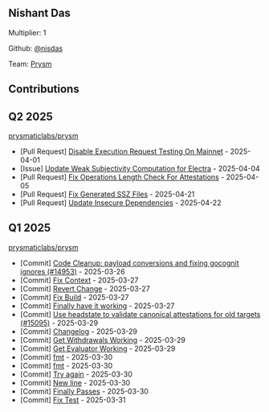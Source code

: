 
## Nishant Das
Multiplier: 1

Github: [@nisdas](https://github.com/nisdas)

Team: [Prysm](https://github.com/Prysmaticlabs/Prysm/pulls?q=author%3Anisdas)

## Contributions

## Q2 2025


[prysmaticlabs/prysm](https://github.com/prysmaticlabs/prysm)
* [Pull Request] [Disable Execution Request Testing On Mainnet](https://github.com/prysmaticlabs/prysm/pull/15115) - 2025-04-01
* [Issue] [Update Weak Subjectivity Computation for Electra](https://github.com/prysmaticlabs/prysm/issues/15130) - 2025-04-04
* [Pull Request] [Fix Operations Length Check For Attestations](https://github.com/prysmaticlabs/prysm/pull/15134) - 2025-04-05
* [Pull Request] [Fix Generated SSZ Files](https://github.com/OffchainLabs/prysm/pull/15199) - 2025-04-21
* [Pull Request] [Update Insecure Dependencies](https://github.com/OffchainLabs/prysm/pull/15204) - 2025-04-22
## Q1 2025

[prysmaticlabs/prysm](https://github.com/prysmaticlabs/prysm)
* [Commit] [Code Cleanup: payload conversions and fixing gocognit ignores (#14953)](https://github.com/prysmaticlabs/prysm/commit/8345c271cc13dcd87f8e9fa7041de145db8c6831) - 2025-03-26
* [Commit] [Fix Context](https://github.com/prysmaticlabs/prysm/commit/eff3eba4cd6a9605601d73106fe0ead92551a8f5) - 2025-03-27
* [Commit] [Revert Change](https://github.com/prysmaticlabs/prysm/commit/a28b94f1f08d186b842c2eb86bd6425534b2615e) - 2025-03-27
* [Commit] [Fix Build](https://github.com/prysmaticlabs/prysm/commit/f38a728b37d3b0260954de9c09b06c1f5364f12b) - 2025-03-27
* [Commit] [Finally have it working](https://github.com/prysmaticlabs/prysm/commit/f3ddbc799a7288a8b8b2941a3d09f0c78cbb892c) - 2025-03-27
* [Commit] [Use headstate to validate canonical attestations for old targets (#15095)](https://github.com/prysmaticlabs/prysm/commit/bd177792319eaa7bc373f8ce8db58764179fd211) - 2025-03-29
* [Commit] [Changelog](https://github.com/prysmaticlabs/prysm/commit/0d2209b2cfeefa4aef01aab69762b363f681c17b) - 2025-03-29
* [Commit] [Get Withdrawals Working](https://github.com/prysmaticlabs/prysm/commit/50bb25ba893bbf5cf2018b077d07dfc906a2e907) - 2025-03-29
* [Commit] [Get Evaluator Working](https://github.com/prysmaticlabs/prysm/commit/4cf80514e148e79b44bd692e68ed3b828e52311a) - 2025-03-29
* [Commit] [fmt](https://github.com/prysmaticlabs/prysm/commit/a60d22ccb6358a0d93e9de6f414d5f30dea546ca) - 2025-03-30
* [Commit] [fmt](https://github.com/prysmaticlabs/prysm/commit/65971e53eba5873715439e2f0c11fa1080cbe614) - 2025-03-30
* [Commit] [Try again](https://github.com/prysmaticlabs/prysm/commit/8fd3d2cf15e70f201eb19a3e8a6ac024d767969b) - 2025-03-30
* [Commit] [New line](https://github.com/prysmaticlabs/prysm/commit/cf4021508ca79d7f8d157801dfaa9237caa9cb3b) - 2025-03-30
* [Commit] [Finally Passes](https://github.com/prysmaticlabs/prysm/commit/f0e2251db657e8f862b968291a1c399594a4bde9) - 2025-03-30
* [Commit] [Fix Test](https://github.com/prysmaticlabs/prysm/commit/2aac2106b53df6cf1d1fb9828b2d27e638502a4a) - 2025-03-31
